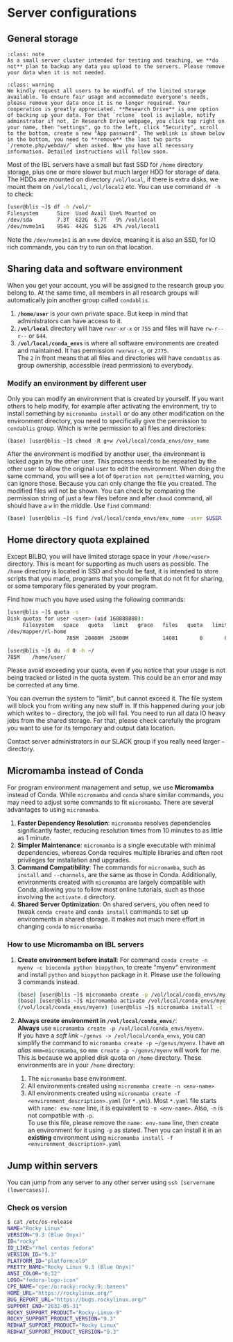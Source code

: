 # Server configurations

## General storage

```` {admonition} No backup
:class: note
As a small server cluster intended for testing and teaching, we **do not** plan to backup any data you upload to the servers. Please remove your data when it is not needed.
````

```` {admonition} Remove your data after use
:class: warning
We kindly request all users to be mindful of the limited storage available. To ensure fair usage and accommodate everyone's needs, please remove your data once it is no longer required. Your cooperation is greatly appreciated. **Research Drive** is one option of backing up your data. For that `rclone` tool is avilable, notify adminstrator if not. In Research Drive webpage, you click top right on your name, then "settings", go to the left, click "Security", scroll to the bottom, create a new "App password". The weblink is shown below in the bottom, you need to **remove** the last two parts `/remote.php/webdav/` when asked. Now you have all necessary information. Detailed instructions will follow soon.
````

Most of the IBL servers have a small but fast SSD for `/home` directory storage, plus one or more slower but much larger HDD for storage of data. The HDDs are mounted on directory `/vol/local`, if there is extra disks, we mount them on `/vol/local1`, `/vol/local2` etc. You can use command `df -h` to check:

```sh
[user@blis ~]$ df -h /vol/*
Filesystem      Size  Used Avail Use% Mounted on
/dev/sda        7.3T  622G  6.7T   9% /vol/local
/dev/nvme1n1    954G  442G  512G  47% /vol/local1
```

Note the `/dev/nvme1n1` is an `nvme` device, meaning it is also an SSD, for IO rich commands, you can try to run on that location.

## Sharing data and software environment

When you get your account, you will be assigned to the research group you belong to. At the same time, all members in all research groups will automatically join another group called `condablis`.

1. **`/home/user`** is your own private space. But keep in mind that administrators can have access to it.
2. **`/vol/local`** directory will have `rwxr-xr-x` or `755` and files will have `rw-r--r--` or `644`.
3. **`/vol/local/conda_envs`** is where all software environments are created and maintained. It has permission `rwxrwsr-x`, or `2775`.  
    The `2` in front means that all files and directories will have `condablis` as group ownership, accessible (read permission) to everybody.

### Modify an environment by different user

Only you can modify an environment that is created by yourself. If you want others to help modify, for example after activating the environment, try to install something by `micromamba install` or do any other modification on the environment directory, you need to specifically give the permission to `condablis` group. Which is write permission to all files and directories:

```shell
(base) [user@blis ~]$ chmod -R g+w /vol/local/conda_envs/env_name
```

After the environment is modified by another user, the environment is locked again by the other user. This process needs to be repeated by the other user to allow the original user to edit the environment. When doing the same command, you will see a lot of `Operation not permitted` warning, you can ignore those. Because you can only change the file you created. The modified files will not be shown. You can check by comparing the permission string of just a few files before and after `chmod` command, all should have a `w` in the middle. Use `find` command:

```sh
(base) [user@blis ~]$ find /vol/local/conda_envs/env_name -user $USER -exec ls -al {} \;
```

## Home directory quota explained

Except BILBO, you will have limited storage space in your `/home/<user>` directory. This is meant for supporting as much users as possible. The `/home` directory is located in SSD and should be fast, it is intended to store scripts that you made, programs that you compile that do not fit for sharing, or some temporary files generated by your program.

Find how much you have used using the following commands:

```sh
[user@blis ~]$ quota -s
Disk quotas for user <user> (uid 168888888):
     Filesystem   space   quota   limit   grace   files   quota   limit   grace
/dev/mapper/rl-home
                   785M  20480M  25600M           14081       0       0

[user@blis ~]$ du -d 0 -h ~/
785M    /home/user/

```

Please avoid exceeding your quota, even if you notice that your usage is not being tracked or listed in the quota system. This could be an error and may be corrected at any time.

You can overrun the system to "limit", but cannot exceed it. The file system will block you from writing any new stuff in. If this happened during your job which writes to `~` directory, the job will fail. You need to run all data IO heavy jobs from the shared storage. For that, please check carefully the program you want to use for its temporary and output data location.

Contact server administrators in our SLACK group if you really need larger `~` directory.

## Micromamba instead of Conda

For program environment management and setup, we use **Micromamba** instead of Conda. While `micromamba` and `conda` share similar commands, you may need to adjust some commands to fit `micromamba`. There are several advantages to using `micromamba`. 

1. **Faster Dependency Resolution**: `micromamba` resolves dependencies significantly faster, reducing resolution times from 10 minutes to as little as 1 minute.
2. **Simpler Maintenance**: `micromamba` is a single executable with minimal dependencies, whereas Conda requires multiple libraries and often root privileges for installation and upgrades.
3. **Command Compatibility**: The commands for `micromamba`, such as `install` and `--channels`, are the same as those in Conda. Additionally, environments created with `micromamba` are largely compatible with Conda, allowing you to follow most online tutorials, such as those involving the `activate.d` directory.
4. **Shared Server Optimization**: On shared servers, you often need to tweak `conda create` and `conda install` commands to set up environments in shared storage. It makes not much more effort in changing `conda` to `micromamba`.

### How to use Micromamba on IBL servers

1. **Create environment before install**: For command `conda create -n myenv -c bioconda python biopython`, to create "myenv" environment and install `python` and `biopython` package in it. Please use the following 3 commands instead.

     ```sh
     (base) [user@blis ~]$ micromamba create -p /vol/local/conda_envs/myenv
     (base) [user@blis ~]$ micromamba activate /vol/local/conda_envs/myenv
     (/vol/local/conda_envs/myenv) [user@blis ~]$ micromamba install -c bioconda python biopython
     ```

2. **Always create environment in `/vol/local/conda_envs/`**:  
     **Always** use `micromamba create -p /vol/local/conda_envs/myenv`.  
     If you have a *soft link* `~/genvs -> /vol/local/conda_envs`, you can simplify the command to `micromamba create -p ~/genvs/myenv`. I have an *alias* `mmm=micromamba`, so `mmm create -p ~/genvs/myenv` will work for me.  
     This is because we applied disk quota on `/home` directory. These environments are in your `/home` directory:
     1. The `micromamba` base environment.
     2. All environments created using `micromamba create -n <env-name>`
     3. All environments created using `micromamba create -f <environment_description>.yaml` (or `*.yml`). Most `*.yaml` file starts with `name: env-name` line, it is equivalent to `-n <env-name>`. Also, `-n` is not compatible with `-p`.  
          To use this file, please remove the `name: env-name` line, then create an environment for it using `-p` as stated. Then you can install it in an **existing** environment using `micromamba install -f <environment_description>.yaml` 

## Jump within servers

You can jump from any server to any other server using `ssh [servername (lowercases)]`.

### Check os version

```sh
$ cat /etc/os-release
NAME="Rocky Linux"
VERSION="9.3 (Blue Onyx)"
ID="rocky"
ID_LIKE="rhel centos fedora"
VERSION_ID="9.3"
PLATFORM_ID="platform:el9"
PRETTY_NAME="Rocky Linux 9.3 (Blue Onyx)"
ANSI_COLOR="0;32"
LOGO="fedora-logo-icon"
CPE_NAME="cpe:/o:rocky:rocky:9::baseos"
HOME_URL="https://rockylinux.org/"
BUG_REPORT_URL="https://bugs.rockylinux.org/"
SUPPORT_END="2032-05-31"
ROCKY_SUPPORT_PRODUCT="Rocky-Linux-9"
ROCKY_SUPPORT_PRODUCT_VERSION="9.3"
REDHAT_SUPPORT_PRODUCT="Rocky Linux"
REDHAT_SUPPORT_PRODUCT_VERSION="9.3"
```